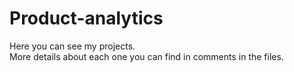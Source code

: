 # Product-analytics
Here you can see my projects. \
More details about each one you can find in comments in the files. 

